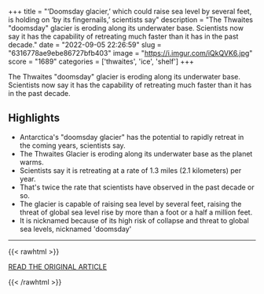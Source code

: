 +++
title = "‘Doomsday glacier,’ which could raise sea level by several feet, is holding on ‘by its fingernails,’ scientists say"
description = "The Thwaites \"doomsday\" glacier is eroding along its underwater base. Scientists now say it has the capability of retreating much faster than it has in the past decade."
date = "2022-09-05 22:26:59"
slug = "6316778ae9ebe86727bfb403"
image = "https://i.imgur.com/iQkQVK6.jpg"
score = "1689"
categories = ['thwaites', 'ice', 'shelf']
+++

The Thwaites \"doomsday\" glacier is eroding along its underwater base. Scientists now say it has the capability of retreating much faster than it has in the past decade.

## Highlights

- Antarctica's "doomsday glacier" has the potential to rapidly retreat in the coming years, scientists say.
- The Thwaites Glacier is eroding along its underwater base as the planet warms.
- Scientists say it is retreating at a rate of 1.3 miles (2.1 kilometers) per year.
- That's twice the rate that scientists have observed in the past decade or so.
- The glacier is capable of raising sea level by several feet, raising the threat of global sea level rise by more than a foot or a half a million feet.
- It is nicknamed because of its high risk of collapse and threat to global sea levels, nicknamed 'doomsday'

---

{{< rawhtml >}}
  <p class="article-category">
    <a target="_blank" href="https://www.cnn.com/2022/09/05/world/thwaites-doomsday-glacier-sea-level-climate/index.html">READ THE ORIGINAL ARTICLE</a>
  </p>
{{< /rawhtml >}}
